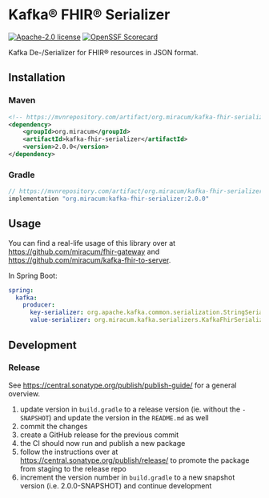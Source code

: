 # Kafka® FHIR® Serializer

[![Apache-2.0 license](https://img.shields.io/badge/license-Apache%202.0-blue.svg)](https://opensource.org/licenses/Apache-2.0)
[![OpenSSF Scorecard](https://api.scorecard.dev/projects/github.com/miracum/kafka-fhir-serializer/badge)](https://scorecard.dev/viewer/?uri=github.com/miracum/kafka-fhir-serializer)

Kafka De-/Serializer for FHIR® resources in JSON format.

## Installation

### Maven

```xml
<!-- https://mvnrepository.com/artifact/org.miracum/kafka-fhir-serializer -->
<dependency>
    <groupId>org.miracum</groupId>
    <artifactId>kafka-fhir-serializer</artifactId>
    <version>2.0.0</version>
</dependency>
```

### Gradle

```groovy
// https://mvnrepository.com/artifact/org.miracum/kafka-fhir-serializer
implementation "org.miracum:kafka-fhir-serializer:2.0.0"
```

## Usage

You can find a real-life usage of this library over at <https://github.com/miracum/fhir-gateway> and
<https://github.com/miracum/kafka-fhir-to-server>.

In Spring Boot:

```yaml
spring:
  kafka:
    producer:
      key-serializer: org.apache.kafka.common.serialization.StringSerializer
      value-serializer: org.miracum.kafka.serializers.KafkaFhirSerializer
```

## Development

### Release

See <https://central.sonatype.org/publish/publish-guide/> for a general overview.

1. update version in `build.gradle` to a release version (ie. without the `-SNAPSHOT`) and update the version in the `README.md` as well
1. commit the changes
1. create a GitHub release for the previous commit
1. the CI should now run and publish a new package
1. follow the instructions over at <https://central.sonatype.org/publish/release/> to promote the package from staging to the release repo
1. increment the version number in `build.gradle` to a new snapshot version (i.e. 2.0.0-SNAPSHOT) and continue development

